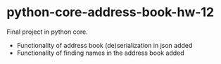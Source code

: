# python-core-address-book-hw-12
Final project in python core.  

- Functionality of address book (de)serialization in json added
- Functionality of finding names in the address book added
